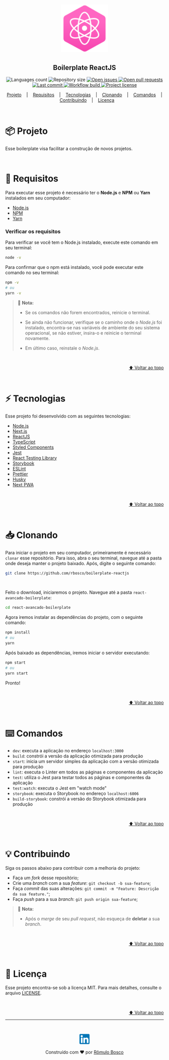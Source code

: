 <h1 align="center">
  <img
    alt="Imagem de um átomo com a palavra React Avançado escrito ao seu lado direito."
    src=".github/atom.svg"
    width="150px"
  />
</h1>

<h2 align="center">Boilerplate ReactJS</h2>

<p align="center">
  <img
    src="https://img.shields.io/github/languages/count/nicolas-justin/react-avancado-boilerplate"
    alt="Languages count"
  />
  <img
    src="https://img.shields.io/github/repo-size/nicolas-justin/react-avancado-boilerplate"
    alt="Repository size"
  />
  <a
    href="https://github.com/nicolas-justin/react-avancado-boilerplate/issues">
    <img
      src="https://img.shields.io/github/issues/nicolas-justin/react-avancado-boilerplate"
      alt="Open issues"
    />
  </a>
  <a
    href="https://github.com/nicolas-justin/react-avancado-boilerplate/pulls">
    <img
      src="https://img.shields.io/github/issues-pr/nicolas-justin/react-avancado-boilerplate"
      alt="Open pull requests"
    />
  </a>
  <a
    href="https://github.com/nicolas-justin/react-avancado-boilerplate/commits/master">
    <img
      src="https://img.shields.io/github/last-commit/nicolas-justin/react-avancado-boilerplate"
      alt="Last commit"
    />
  </a>
  <a
    href="https://github.com/nicolas-justin/react-avancado-boilerplate/actions?query=workflow%3Aci">
    <img
      src="https://img.shields.io/github/workflow/status/nicolas-justin/react-avancado-boilerplate/ci"
      alt="Workflow build"
    />
  </a>
  <a
    href="LICENSE.md">
    <img
      src="https://img.shields.io/github/license/nicolas-justin/react-avancado-boilerplate"
      alt="Project license"
    />
  </a>
</p>

<p align="center">
  <a href="#project">Projeto</a>
  &nbsp;&nbsp;&nbsp;|&nbsp;&nbsp;&nbsp;
  <a href="#requisites">Requisitos</a>
  &nbsp;&nbsp;&nbsp;|&nbsp;&nbsp;&nbsp;
  <a href="#techs">Tecnologias</a>
  &nbsp;&nbsp;&nbsp;|&nbsp;&nbsp;&nbsp;
  <a href="#clone">Clonando</a>
  &nbsp;&nbsp;&nbsp;|&nbsp;&nbsp;&nbsp;
  <a href="#commands">Comandos</a>
  &nbsp;&nbsp;&nbsp;|&nbsp;&nbsp;&nbsp;
  <a href="#contribute">Contribuindo</a>
  &nbsp;&nbsp;&nbsp;|&nbsp;&nbsp;&nbsp;
  <a href="#license">Licença</a>
</p>

<br>

<h1>
  <a id="project"></a>
  📦 Projeto
</h1>

Esse boilerplate visa facilitar a construção de novos projetos.

<br>

<h1>
  <a id="requisites"></a>
  📝 Requisitos
</h1>

Para executar esse projeto é necessário ter o **Node.js** e **NPM** ou **Yarn** instalados em seu computador:

- [Node.js](https://nodejs.org/en/)
- [NPM](https://npmjs.com/get-npm)
- [Yarn](https://yarnpkg.com/getting-started)

### Verificar os requisitos

Para verificar se você tem o Node.js instalado, execute este comando em seu terminal:

```bash
node -v
```

Para confirmar que o npm está instalado, você pode executar este comando no seu terminal:

```bash
npm -v
# ou
yarn -v
```

> 📌 **Nota:**
>
> - Se os comandos não forem encontrados, reinicie o terminal.
>
> - Se ainda não funcionar, verifique se o caminho onde o _Node.js_ foi instalado, encontra-se nas variáveis de ambiente do seu sistema operacional, se não estiver, insira-o e reinicie o terminal novamente.
>
> - Em último caso, reinstale o _Node.js_.

<br>

<p align="right">
  <a href="#readme" title="Voltar ao topo">⬆ Voltar ao topo</a>
</p>

<br>

<h1>
  <a id="techs"></a>
  ⚡ Tecnologias
</h1>

Esse projeto foi desenvolvido com as seguintes tecnologias:

- [Node.js](https://nodejs.org)
- [Next.js](https://nextjs.org)
- [ReactJS](https://reactjs.org)
- [TypeScript](https://www.typescriptlang.org/)
- [Styled Components](https://styled-components.com)
- [Jest](https://jestjs.io)
- [React Testing Library](https://testing-library.com/docs/react-testing-library/intro)
- [Storybook](https://storybook.js.org)
- [ESLint](https://eslint.org)
- [Prettier](https://prettier.io)
- [Husky](https://typicode.github.io/husky)
- [Next PWA](https://github.com/shadowwalker/next-pwa)

<br>

<p align="right">
  <a href="#readme" title="Voltar ao topo">⬆ Voltar ao topo</a>
</p>

<br>

<h1>
  <a id="clone"></a>
  📥 Clonando
</h1>

Para iniciar o projeto em seu computador, primeiramente é necessário `clonar` esse repositório.
Para isso, abra o seu terminal, navegue até a pasta onde deseja manter o projeto baixado.
Após, digite o seguinte comando:

```bash
git clone https://github.com/rbosco/boilerplate-reactjs
```

<br>

Feito o download, iniciaremos o projeto.
Navegue até a pasta `react-avancado-boilerplate`:

```bash
cd react-avancado-boilerplate
```

Agora iremos instalar as dependências do projeto, com o seguinte comando:

```bash
npm install
# ou
yarn
```

Após baixado as dependências, iremos iniciar o servidor executando:

```bash
npm start
# ou
yarn start
```

Pronto!

<br>

<p align="right">
  <a href="#readme" title="Voltar ao topo">⬆ Voltar ao topo</a>
</p>

<br>

<h1>
  <a id="commands"></a>
  ⌨️ Comandos
</h1>

- `dev`: executa a aplicação no endereço `localhost:3000`
- `build`: constrói a versão da aplicação otimizada para produção
- `start`: inicia um servidor simples da aplicação com a versão otimizada para produção
- `lint`: executa o Linter em todos as páginas e componentes da aplicação
- `test`: utiliza o Jest para testar todos as páginas e componentes da aplicação
- `test:watch`: executa o Jest em "watch mode"
- `storybook`: executa o Storybook no endereço `localhost:6006`
- `build-storybook`: constrói a versão do Storybook otimizada para produção

<br>

<p align="right">
  <a href="#readme" title="Voltar ao topo">⬆ Voltar ao topo</a>
</p>

<br>

<h1>
  <a id="contribute"></a>
  💡 Contribuindo
</h1>

Siga os passos abaixo para contribuir com a melhoria do projeto:

- Faça um _fork_ desse repositório;
- Crie uma _branch_ com a sua _feature_: `git checkout -b sua-feature`;
- Faça _commit_ das suas alterações: `git commit -m "Feature: Descrição da sua feature."`;
- Faça _push_ para a sua _branch_: `git push origin sua-feature`;

> 📌 **Nota:**
>
> - Após o _merge_ de seu _pull request_, não esqueça de **deletar** a sua _branch_.

<br>

<p align="right">
  <a href="#readme" title="Voltar ao topo">⬆ Voltar ao topo</a>
</p>

<br>

<h1>
  <a id="license"></a>
  📄 Licença
</h1>

Esse projeto encontra-se sob a licença MIT.
Para mais detalhes, consulte o arquivo [LICENSE](LICENSE.md).

<br>

<p align="right">
  <a href="#readme" title="Voltar ao topo">⬆ Voltar ao topo</a>
</p>

---

<br>

<p align="center">
  <a
    href="https://www.linkedin.com/in/romulobbosco/">
    <img
      src=".github/linkedin.svg"
      alt="LinkedIn"
      height="32"
      width="32"
    />
  </a>
</p>

<p align="center">
  Construído com ❤️ por <a href="https://github.com/rbosco/boilerplate-reactjs">Rômulo Bosco</a>
</p>
